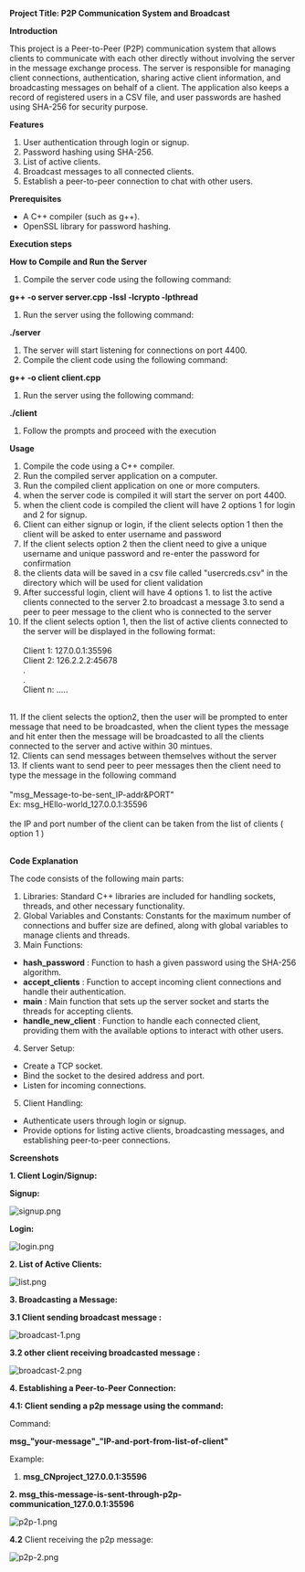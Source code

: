 **Project Title: P2P Communication System and Broadcast**

**Introduction**

This project is a Peer-to-Peer (P2P) communication system that allows clients to communicate with each other directly without involving the server in the message exchange process. The server is responsible for managing client connections, authentication, sharing active client information, and broadcasting messages on behalf of a client. The application also keeps a record of registered users in a CSV file, and user passwords are hashed using SHA-256 for security purpose.

**Features**

1. User authentication through login or signup.
2. Password hashing using SHA-256.
3. List of active clients.
4. Broadcast messages to all connected clients.
5. Establish a peer-to-peer connection to chat with other users.

**Prerequisites**

- A C++ compiler (such as g++).
- OpenSSL library for password hashing.

**Execution steps**

**How to Compile and Run the Server**

1. Compile the server code using the following command:

**g++ -o server server.cpp -lssl -lcrypto -lpthread**

1. Run the server using the following command:

**./server**

1. The server will start listening for connections on port 4400.
2. Compile the client code using the following command:

**g++ -o client client.cpp**

1. Run the server using the following command:

**./client**

1. Follow the prompts and proceed with the execution

**Usage**

1. Compile the code using a C++ compiler.
2. Run the compiled server application on a computer.
3. Run the compiled client application on one or more computers.
4. when the server code is compiled it will start the server on port 4400.
5. when the client code is compiled the client will have 2 options 1 for login and 2 for signup.
6. Client can either signup or login, if the client selects option 1 then the client will be asked to enter username and password 
7. If the client selects option 2 then the client need to give a unique username and unique password and re-enter the password for confirmation
8. the clients data will be saved in a csv file called "usercreds.csv" in the directory which will be used for client validation
9. After successful login, client will have 4 options 1. to list the active clients connected to the server 2.to broadcast a message 3.to send a peer to peer message to the client who is connected to the server 
10. If the client selects option 1, then the list of active clients connected to the server will be displayed in the following format: <br>
     <br>Client 1: 127.0.0.1:35596<br>
     Client 2: 126.2.2.2:45678<br>
     .                        <br>
     .                        <br>
     Client n: .....          <br>
<br>
11. If the client selects the option2, then the user will be prompted to enter message that need to be broadcasted, when the client types the message and hit enter then the message will be broadcasted to all the clients connected to the server and active within 30 mintues. <br>
12. Clients can send messages between themselves without the server <br>
13. If clients want to send peer to peer messages then the client need to type the message in the following command <br>
    <br>"msg_Message-to-be-sent_IP-addr&PORT" <br>
  Ex: msg_HEllo-world_127.0.0.1:35596 <br>
    <br>the IP and port number of the client can be taken from the list of clients ( option 1 )  <br> <br>

**Code Explanation**

The code consists of the following main parts:

1. Libraries: Standard C++ libraries are included for handling sockets, threads, and other necessary functionality.
2. Global Variables and Constants: Constants for the maximum number of connections and buffer size are defined, along with global variables to manage clients and threads.
3. Main Functions:
  - **hash\_password** : Function to hash a given password using the SHA-256 algorithm.
  - **accept\_clients** : Function to accept incoming client connections and handle their authentication.
  - **main** : Main function that sets up the server socket and starts the threads for accepting clients.
  - **handle\_new\_client** : Function to handle each connected client, providing them with the available options to interact with other users.
4. Server Setup:
  - Create a TCP socket.
  - Bind the socket to the desired address and port.
  - Listen for incoming connections.
5. Client Handling:
  - Authenticate users through login or signup.
  - Provide options for listing active clients, broadcasting messages, and establishing peer-to-peer connections.

**Screenshots**

**1. Client Login/Signup:**

**Signup:**

![signup.png](https://github.com/vamshinilagiri2/Peer-to-peer-messaging-broadcast-messaging/blob/main/screenshots/signup.png?raw=true)

**Login:**

![login.png](https://github.com/vamshinilagiri2/Peer-to-peer-messaging-broadcast-messaging/blob/main/screenshots/login.png?raw=true)

**2. List of Active Clients:**

![list.png](https://github.com/vamshinilagiri2/Peer-to-peer-messaging-broadcast-messaging/blob/main/screenshots/client-list.png?raw=true)

**3. Broadcasting a Message:**

**3.1 Client sending broadcast message :**

![broadcast-1.png](https://github.com/vamshinilagiri2/Peer-to-peer-messaging-broadcast-messaging/blob/main/screenshots/broadcast-1.png?raw=true)

**3.2 other client receiving broadcasted message :**

![broadcast-2.png](https://github.com/vamshinilagiri2/Peer-to-peer-messaging-broadcast-messaging/blob/main/screenshots/broadcast-2.png?raw=true)

**4. Establishing a Peer-to-Peer Connection:**

**4.1: Client sending a p2p message using the command:**

Command:

**msg\_"your-message"\_"IP-and-port-from-list-of-client"**

Example:

1. **msg\_CNproject\_127.0.0.1:35596**

**2. msg\_this-message-is-sent-through-p2p-communication\_127.0.0.1:35596**

![p2p-1.png](https://github.com/vamshinilagiri2/Peer-to-peer-messaging-broadcast-messaging/blob/main/screenshots/p2p-1.png?raw=true)

**4.2** Client receiving the p2p message:

![p2p-2.png](https://github.com/vamshinilagiri2/Peer-to-peer-messaging-broadcast-messaging/blob/main/screenshots/p2p-2.png?raw=true)
